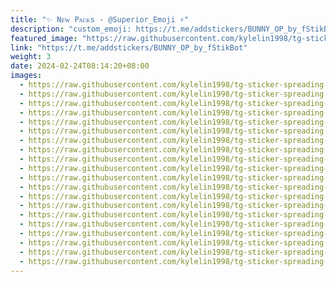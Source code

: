 ```yaml
---
title: "✨ Nᴇᴡ Pᴀᴄᴋs - @Superior_Emoji ⚡"
description: "custom_emoji: https://t.me/addstickers/BUNNY_OP_by_fStikBot"
featured_image: "https://raw.githubusercontent.com/kylelin1998/tg-sticker-spreading-worldwide-images/main/img/a6c1ce57-8738-4649-9f74-15754bc6b2a8.jpg"
link: "https://t.me/addstickers/BUNNY_OP_by_fStikBot"
weight: 3
date: 2024-02-24T08:14:20+08:00
images:
  - https://raw.githubusercontent.com/kylelin1998/tg-sticker-spreading-worldwide-images/main/img/a6c1ce57-8738-4649-9f74-15754bc6b2a8.jpg
  - https://raw.githubusercontent.com/kylelin1998/tg-sticker-spreading-worldwide-images/main/img/76f22433-c0c2-4bee-af40-528545dd496a.jpg
  - https://raw.githubusercontent.com/kylelin1998/tg-sticker-spreading-worldwide-images/main/img/6681059a-5ffc-402e-9fd0-24e849d0de28.jpg
  - https://raw.githubusercontent.com/kylelin1998/tg-sticker-spreading-worldwide-images/main/img/ded8532d-5f31-4725-ad38-09ef9fb29f11.jpg
  - https://raw.githubusercontent.com/kylelin1998/tg-sticker-spreading-worldwide-images/main/img/dc705702-8d1c-4275-8bc4-b19eacd73bdc.jpg
  - https://raw.githubusercontent.com/kylelin1998/tg-sticker-spreading-worldwide-images/main/img/c4028a55-f008-48ab-a7a9-7bed4f385d4a.jpg
  - https://raw.githubusercontent.com/kylelin1998/tg-sticker-spreading-worldwide-images/main/img/b2013f89-5756-4935-a5ef-5a9e6b6d6cf8.jpg
  - https://raw.githubusercontent.com/kylelin1998/tg-sticker-spreading-worldwide-images/main/img/4de6c756-5b4c-4703-a8e9-d51193604c47.jpg
  - https://raw.githubusercontent.com/kylelin1998/tg-sticker-spreading-worldwide-images/main/img/a78dfb31-3e07-4345-88cd-47a7de13cd2f.jpg
  - https://raw.githubusercontent.com/kylelin1998/tg-sticker-spreading-worldwide-images/main/img/a33515b6-b1b3-4916-9fbb-eb9b8149943e.jpg
  - https://raw.githubusercontent.com/kylelin1998/tg-sticker-spreading-worldwide-images/main/img/0ec386ce-7794-4d76-8d82-cbd913d8723d.jpg
  - https://raw.githubusercontent.com/kylelin1998/tg-sticker-spreading-worldwide-images/main/img/a5cb14e6-a691-427f-b94e-905159b8c109.jpg
  - https://raw.githubusercontent.com/kylelin1998/tg-sticker-spreading-worldwide-images/main/img/bf5681a6-3ae9-4e39-ba38-1ea0acdc7be7.jpg
  - https://raw.githubusercontent.com/kylelin1998/tg-sticker-spreading-worldwide-images/main/img/bdec8a78-ad03-47db-a665-e098b4f7359d.jpg
  - https://raw.githubusercontent.com/kylelin1998/tg-sticker-spreading-worldwide-images/main/img/a22edd96-ca9f-46eb-9cfa-b22c5bc546e1.jpg
  - https://raw.githubusercontent.com/kylelin1998/tg-sticker-spreading-worldwide-images/main/img/d613c1fb-7b9d-4bf3-b8a9-8a4404ae8f2e.jpg
  - https://raw.githubusercontent.com/kylelin1998/tg-sticker-spreading-worldwide-images/main/img/e0dfed7b-6003-405f-9775-18c07cd1008b.jpg
  - https://raw.githubusercontent.com/kylelin1998/tg-sticker-spreading-worldwide-images/main/img/d7be6f0f-6c53-487b-b765-0877c92a8295.jpg
  - https://raw.githubusercontent.com/kylelin1998/tg-sticker-spreading-worldwide-images/main/img/852f2cb0-407e-4cf9-a892-d3ba70942ceb.jpg
  - https://raw.githubusercontent.com/kylelin1998/tg-sticker-spreading-worldwide-images/main/img/51ce0714-6e94-4ab6-8b42-7e23a74d1e5e.jpg
---
```

